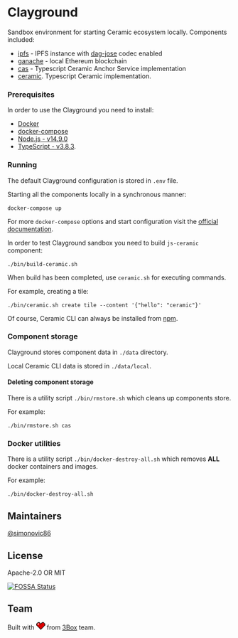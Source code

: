 # Clayground

Sandbox environment for starting Ceramic ecosystem locally. Components included:

* [ipfs](https://github.com/ceramicnetwork/js-ipfs-daemon) - IPFS instance with [dag-jose](https://github.com/ceramicnetwork/js-dag-jose) codec enabled
* [ganache](https://www.trufflesuite.com/ganache) - local Ethereum blockchain
* [cas](https://github.com/ceramicnetwork/ceramic-anchor-service) - Typescript Ceramic Anchor Service implementation
* [ceramic](https://github.com/ceramicnetwork/js-ceramic). Typescript Ceramic implementation.

### Prerequisites

In order to use the Clayground you need to install:

* [Docker](https://docs.docker.com/get-docker/)
* [docker-compose](https://docs.docker.com/compose/install/)
* [Node.js - v14.9.0](https://nodejs.org)
* [TypeScript - v3.8.3](https://www.typescriptlang.org).

### Running

The default Clayground configuration is stored in `.env` file.

Starting all the components locally in a synchronous manner:

```shell script
docker-compose up
```

For more `docker-compose` options and start configuration visit the [official documentation](https://docs.docker.com/compose/reference/overview/).

In order to test Clayground sandbox you need to build `js-ceramic` component:

```shell script
./bin/build-ceramic.sh
```

When build has been completed, use `ceramic.sh` for executing commands. 

For example, creating a tile:
```shell script
./bin/ceramic.sh create tile --content '{"hello": "ceramic"}'
```

Of course, Ceramic CLI can always be installed from [npm](https://www.npmjs.com/package/@ceramicnetwork/ceramic-cli).

### Component storage

Clayground stores component data in `./data` directory.

Local Ceramic CLI data is stored in `./data/local`.

#### Deleting component storage

There is a utility script `./bin/rmstore.sh` which cleans up components store.

For example:
```shell script
./bin/rmstore.sh cas
```

### Docker utilities

There is a utility script `./bin/docker-destroy-all.sh` which removes **ALL** docker containers and images.

For example:
```shell script
./bin/docker-destroy-all.sh
```

## Maintainers
[@simonovic86](https://github.com/simonovic86)

## License

Apache-2.0 OR MIT

[![FOSSA Status](https://app.fossa.com/api/projects/git%2Bgithub.com%2Fceramicnetwork%2Fclayground.svg?type=large)](https://app.fossa.com/projects/git%2Bgithub.com%2Fceramicnetwork%2Fclayground?ref=badge_large)

## Team

Built with  <img src="./resources/heart.png" width="20"/> from [3Box](https://3box.io) team.
